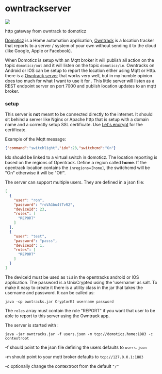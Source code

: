 # owntrackserver

![](https://github.com/ronsmits/owntrackserver/workflows/maven/badge.svg)

http gateway from owntrack to domoticz

[Domoticz](http://domoticz.com) is a Home automation application, [Owntrack](http://owntracks.org) is a location tracker
that reports to a server / system of your own without sending it to the cloud (like Google, Apple or Facebook).

When Domoticz is setup with an Mqtt broker it will publish all action on the topic `domoticz/out`
and it will listen on the topic `domoticz/in`. Owntracks on Android or IOS can be setup to report the location either using Mqtt or Http.
there is a [Owntrack server](https://github.com/owntracks/recorder) that works very well, but in my humble opinion does too much for what I want to use it for
. This little server will listen as a REST endpoint server on port 7000 and publish location updates to an mqtt broker.

### setup
This server is **not** meant to be connected directly to the internet. It should sit behind a server like Nginx or Apache http
that is setup with a domain name and a correctly setup SSL certificate. Use [Let's encrypt](https://letsencrypt.org) for the certificate.

Example of the Mqtt message:
```json
{"command":"switchlight","idx":23,"switchcmd":"On"}
```

Idx should be linked to a virtual switch in domoticz. 
The location reporting is based on the regions of Opentrack. Define a region called **home**. If the opentrack 
location contains the ```inregions=[home]```, the switchcmd will be "On" otherwise it will be "Off".

The server can support multiple users. They are defined in a json file:
```json
[
  {
    "user": "ron",
    "password": "roVAGbu4tTvR2",
    "deviceId": 23,
    "roles": [
      "REPORT"
    ]
  },
  {
    "user": "test",
    "password": "passs",
    "deviceId": 1,
    "roles": [
      "REPORT"
    ]
  }
]
```
The deviceId must be used as `tid` in the opentracks android or IOS application.
The password is a UnixCrypted using the 'username' as salt. To make it easy to create it
there is a utility class in the jar that takes the username and password. It can be called as:

```java -cp owntracks.jar CryptorKt username password```

The `roles` array must contain the role "REPORT" if you want that user to be able to report to this server
using the Owntrack app.

The server is started with :

```java -jar owntracks.jar -f users.json -m tcp://domoticz.home:1883 -c contextroot```

\-f should point to the json file defining the users defaults to `users.json`

\-m should point to your mqtt broker defaults to `tcp://127.0.0.1:1883`

\-c optionally change the contextroot from the default `"/"` 

